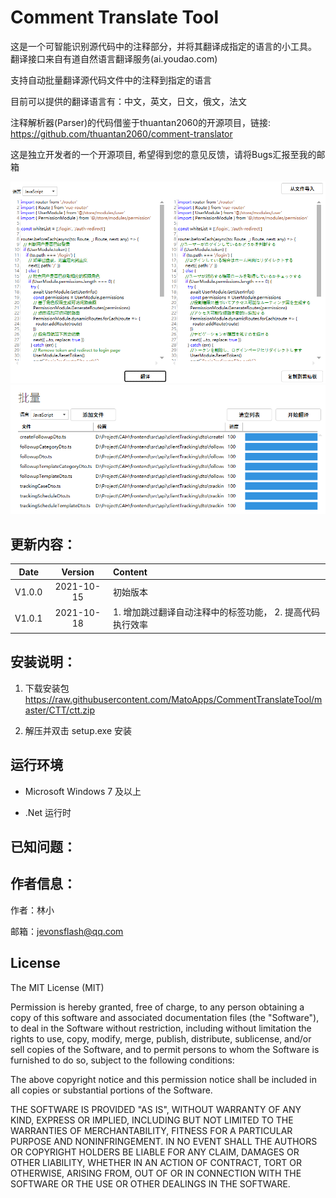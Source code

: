 # Comment Translate Tool

这是一个可智能识别源代码中的注释部分，并将其翻译成指定的语言的小工具。 翻译接口来自有道自然语言翻译服务(ai.youdao.com)

支持自动批量翻译源代码文件中的注释到指定的语言

目前可以提供的翻译语言有：中文，英文，日文，俄文，法文

注释解析器(Parser)的代码借鉴于thuantan2060的开源项目，链接: https://github.com/thuantan2060/comment-translator

这是独立开发者的一个开源项目, 希望得到您的意见反馈，请将Bugs汇报至我的邮箱

 ![avatar](https://github.com/MatoApps/CommentTranslateTool/blob/master/CTT/screenshot.png)
 ![avatar](https://github.com/MatoApps/CommentTranslateTool/blob/master/CTT/screenshot2.png)

## 更新内容：


Date | Version | Content
:----------: | :-----------: | :-----------
V1.0.0       | 2021-10-15     | 初始版本
V1.0.1       | 2021-10-18     | 1. 增加跳过翻译自动注释中的标签功能， 2. 提高代码执行效率

## 安装说明：

1. 下载安装包 https://raw.githubusercontent.com/MatoApps/CommentTranslateTool/master/CTT/ctt.zip

2. 解压并双击 setup.exe 安装

## 运行环境

* Microsoft Windows 7 及以上

* .Net 运行时


## 已知问题：


## 作者信息：

作者：林小

邮箱：jevonsflash@qq.com


## License

The MIT License (MIT)

Permission is hereby granted, free of charge, to any person obtaining a copy of this software and associated documentation files (the "Software"), to deal in the Software without restriction, including without limitation the rights to use, copy, modify, merge, publish, distribute, sublicense, and/or sell copies of the Software, and to permit persons to whom the Software is furnished to do so, subject to the following conditions:

The above copyright notice and this permission notice shall be included in all copies or substantial portions of the Software.

THE SOFTWARE IS PROVIDED "AS IS", WITHOUT WARRANTY OF ANY KIND, EXPRESS OR IMPLIED, INCLUDING BUT NOT LIMITED TO THE WARRANTIES OF MERCHANTABILITY, FITNESS FOR A PARTICULAR PURPOSE AND NONINFRINGEMENT. IN NO EVENT SHALL THE AUTHORS OR COPYRIGHT HOLDERS BE LIABLE FOR ANY CLAIM, DAMAGES OR OTHER LIABILITY, WHETHER IN AN ACTION OF CONTRACT, TORT OR OTHERWISE, ARISING FROM, OUT OF OR IN CONNECTION WITH THE SOFTWARE OR THE USE OR OTHER DEALINGS IN THE SOFTWARE.
